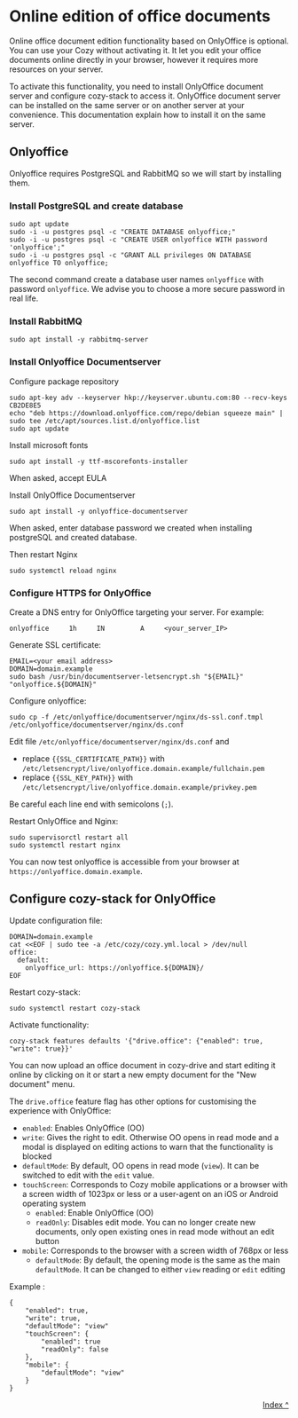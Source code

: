 # Online edition of office documents

Online office document edition functionality based on OnlyOffice is optional. You can use your Cozy without activating it. It let you edit your office documents online directly in your browser, however it requires more resources on your server.

To activate this functionality, you need to install OnlyOffice document server and configure cozy-stack to access it. OnlyOffice document server can be installed on the same server or on another server at your convenience. This documentation explain how to install it on the same server.


## Onlyoffice

Onlyoffice requires PostgreSQL and RabbitMQ so we will start by installing them.

### Install PostgreSQL and create database


    sudo apt update
    sudo -i -u postgres psql -c "CREATE DATABASE onlyoffice;"
    sudo -i -u postgres psql -c "CREATE USER onlyoffice WITH password 'onlyoffice';"
    sudo -i -u postgres psql -c "GRANT ALL privileges ON DATABASE onlyoffice TO onlyoffice;

The second command create a database user names `onlyoffice` with password `onlyoffice`. We advise you to choose a more secure password in real life.


### Install RabbitMQ

    sudo apt install -y rabbitmq-server

### Install Onlyoffice Documentserver

Configure package repository

    sudo apt-key adv --keyserver hkp://keyserver.ubuntu.com:80 --recv-keys CB2DE8E5
    echo "deb https://download.onlyoffice.com/repo/debian squeeze main" | sudo tee /etc/apt/sources.list.d/onlyoffice.list
    sudo apt update

Install microsoft fonts

    sudo apt install -y ttf-mscorefonts-installer

When asked, accept EULA

Install OnlyOffice Documentserver

    sudo apt install -y onlyoffice-documentserver

When asked, enter database password we created when installing postgreSQL and created database.

Then restart Nginx

    sudo systemctl reload nginx

### Configure HTTPS for OnlyOffice

Create a DNS entry for OnlyOffice targeting your server. For example:

    onlyoffice     1h     IN         A     <your_server_IP>

Generate SSL certificate:

    EMAIL=<your email address>
    DOMAIN=domain.example
    sudo bash /usr/bin/documentserver-letsencrypt.sh "${EMAIL}" "onlyoffice.${DOMAIN}"

Configure onlyoffice:

    sudo cp -f /etc/onlyoffice/documentserver/nginx/ds-ssl.conf.tmpl /etc/onlyoffice/documentserver/nginx/ds.conf

Edit file `/etc/onlyoffice/documentserver/nginx/ds.conf` and

- replace `{{SSL_CERTIFICATE_PATH}}` with `/etc/letsencrypt/live/onlyoffice.domain.example/fullchain.pem`
- replace `{{SSL_KEY_PATH}}` with `/etc/letsencrypt/live/onlyoffice.domain.example/privkey.pem`

Be careful each line end with semicolons (`;`).

Restart OnlyOffice and Nginx:

    sudo supervisorctl restart all
    sudo systemctl restart nginx


You can now test onlyoffice is accessible from your browser at `https://onlyoffice.domain.example`.

## Configure cozy-stack for OnlyOffice

Update configuration file:

    DOMAIN=domain.example
    cat <<EOF | sudo tee -a /etc/cozy/cozy.yml.local > /dev/null
    office:
      default:
        onlyoffice_url: https://onlyoffice.${DOMAIN}/
    EOF

Restart cozy-stack:

    sudo systemctl restart cozy-stack

Activate functionality:

    cozy-stack features defaults '{"drive.office": {"enabled": true, "write": true}}'

You can now upload an office document in cozy-drive and start editing it online by clicking on it or start a new empty document for the "New document" menu.

The `drive.office` feature flag has other options for customising the experience with OnlyOffice:

<!--lint disable list-item-bullet-indent-->

- `enabled`: Enables OnlyOffice (OO)
- `write`: Gives the right to edit. Otherwise OO opens in read mode and a modal is displayed on editing actions to warn that the functionality is blocked
- `defaultMode`: By default, OO opens in read mode (`view`). It can be switched to edit with the `edit` value.
- `touchScreen`: Corresponds to Cozy mobile applications or a browser with a screen width of 1023px or less or a user-agent on an iOS or Android operating system
    - `enabled`: Enable OnlyOffice (OO)
    - `readOnly`: Disables edit mode. You can no longer create new documents, only open existing ones in read mode without an edit button
- `mobile`: Corresponds to the browser with a screen width of 768px or less
    - `defaultMode`: By default, the opening mode is the same as the main `defaultMode`. It can be changed to either `view` reading or `edit` editing

<!--lint enable list-item-bullet-indent-->

Example :

```
{
    "enabled": true,
    "write": true,
    "defaultMode": "view"
    "touchScreen": {
        "enabled": true
        "readOnly": false
    },
    "mobile": {
        "defaultMode": "view"
    }
}
```

<div style="text-align: right">
  <a href="../">Index ^</a>
</div>

